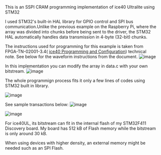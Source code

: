 This is an SSPI CRAM programming implementation of ice40 Ultralite using STM32

I used STM32's built-in HAL library for GPIO control and SPI bus communication.Unlike the previous example on the Raspberry Pi, where the array was divided into chunks before being sent to the driver, the STM32 HAL automatically handles data transmission in 4-byte (32-bit) chunks.

The instructions used for programming for this example is taken from FPGA-TN-02001-3.4( [ice40 Programming and Configuration](https://www.latticesemi.com/view_document?document_id=46502)) technical note. See below for the waveform instructions from the document.
![image](https://github.com/user-attachments/assets/d2f8afd1-0711-4ea5-af9f-bec0dd8c61b2)

In this implementation you can modify the array in data.c with your own bitstream. 
![image](https://github.com/user-attachments/assets/b7d6c45a-c028-4559-ae0d-efc05de4a22c)

The whole programmign process fits it only a few lines of codes using STM32 built in library.

![image](https://github.com/user-attachments/assets/25a0e989-3c99-4ed5-934a-36a2e1854f69)


See sample transactions below:
![image](https://github.com/user-attachments/assets/4acb897c-8715-405a-9849-af59c747271c)


![image](https://github.com/user-attachments/assets/1f89b301-61ad-4cc5-a2d0-a3b4c03e9a71)

For ice40UL, its bitstream can fit in the internal flash of my STM32F411 Discovery board. My board  has 512 kB of Flash memory while the bitstream is only around 30 kB. 

When using devices with higher density, an external memory might be needed such as an SPI Flash.
